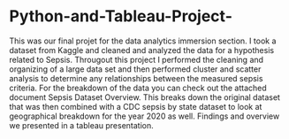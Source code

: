 # Python-and-Tableau-Project-

This was our final projet for the data analytics immersion section. I took a dataset from Kaggle and cleaned and analyzed the data for a hypothesis related to Sepsis.
Througout this project I performed the cleaning and organizing of a large data set and then performed cluster and scatter analysis to determine any relationships between the measured sepsis criteria. For the breakdown of the data you can check out the attached document Sepsis Dataset Overview. This breaks down the original dataset that was then combined with a CDC sepsis by state dataset to look at geographical breakdown for the year 2020 as well. Findings and overview we presented in a tableau presentation.
